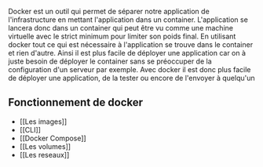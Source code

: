 Docker est un outil qui permet de séparer notre application de l'infrastructure en mettant l'application dans un container. 
L'application se lancera donc dans un container qui peut être vu comme une machine virtuelle avec le strict minimum pour limiter son poids final.
En utilisant docker tout ce qui est nécessaire à l'application se trouve dans le container et rien d'autre. Ainsi il est plus facile de déployer une application car on à juste besoin de déployer le container sans se préoccuper de la configuration d'un serveur par exemple.
Avec docker il est donc plus facile de déployer une application, de la tester ou encore de l'envoyer à quelqu'un

## Fonctionnement de docker

- [[Les images]]
- [[CLI]]
- [[Docker Compose]]
- [[Les volumes]]
- [[Les reseaux]]


